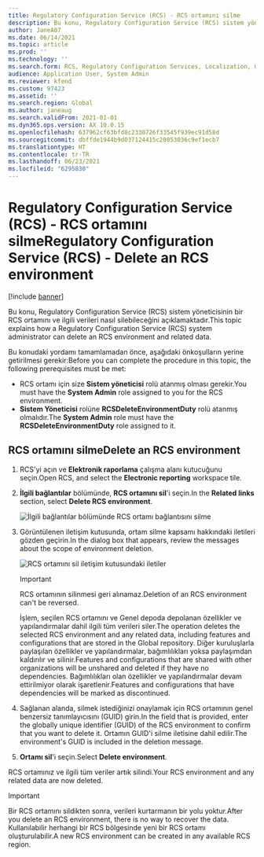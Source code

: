 ```yaml
---
title: Regulatory Configuration Service (RCS) - RCS ortamını silme
description: Bu konu, Regulatory Configuration Service (RCS) sistem yöneticisinin bir RCS ortamını ve ilgili verileri nasıl silebileceğini açıklamaktadır.
author: JaneA07
ms.date: 06/14/2021
ms.topic: article
ms.prod: ''
ms.technology: ''
ms.search.form: RCS, Regulatory Configuration Services, Localization, Global
audience: Application User, System Admin
ms.reviewer: kfend
ms.custom: 97423
ms.assetid: ''
ms.search.region: Global
ms.author: janeaug
ms.search.validFrom: 2021-01-01
ms.dyn365.ops.version: AX 10.0.15
ms.openlocfilehash: 637962cf63bfd8c2330726f33545f939ec91d58d
ms.sourcegitcommit: dbffde1944b9d037124415c28053036c9ef1ecb7
ms.translationtype: HT
ms.contentlocale: tr-TR
ms.lasthandoff: 06/23/2021
ms.locfileid: "6295830"
---
```

# <a name="regulatory-configuration-service-rcs---delete-an-rcs-environment"></a><span data-ttu-id="f06c9-103">Regulatory Configuration Service (RCS) - RCS ortamını silme</span><span class="sxs-lookup"><span data-stu-id="f06c9-103">Regulatory Configuration Service (RCS) - Delete an RCS environment</span></span>

[!include [banner](../includes/banner.md)]

<span data-ttu-id="f06c9-104">Bu konu, Regulatory Configuration Service (RCS) sistem yöneticisinin bir RCS ortamını ve ilgili verileri nasıl silebileceğini açıklamaktadır.</span><span class="sxs-lookup"><span data-stu-id="f06c9-104">This topic explains how a Regulatory Configuration Service (RCS) system administrator can delete an RCS environment and related data.</span></span>

<span data-ttu-id="f06c9-105">Bu konudaki yordamı tamamlamadan önce, aşağıdaki önkoşulların yerine getirilmesi gerekir:</span><span class="sxs-lookup"><span data-stu-id="f06c9-105">Before you can complete the procedure in this topic, the following prerequisites must be met:</span></span>

- <span data-ttu-id="f06c9-106">RCS ortamı için size **Sistem yöneticisi** rolü atanmış olması gerekir.</span><span class="sxs-lookup"><span data-stu-id="f06c9-106">You must have the **System Admin** role assigned to you for the RCS environment.</span></span>
- <span data-ttu-id="f06c9-107">**Sistem Yöneticisi** rolüne **RCSDeleteEnvironmentDuty** rolü atanmış olmalıdır.</span><span class="sxs-lookup"><span data-stu-id="f06c9-107">The **System Admin** role must have the **RCSDeleteEnvironmentDuty** role assigned to it.</span></span>

## <a name="delete-an-rcs-environment"></a><span data-ttu-id="f06c9-108">RCS ortamını silme</span><span class="sxs-lookup"><span data-stu-id="f06c9-108">Delete an RCS environment</span></span>

1. <span data-ttu-id="f06c9-109">RCS'yi açın ve **Elektronik raporlama** çalışma alanı kutucuğunu seçin.</span><span class="sxs-lookup"><span data-stu-id="f06c9-109">Open RCS, and select the **Electronic reporting** workspace tile.</span></span>
2. <span data-ttu-id="f06c9-110">**İlgili bağlantılar** bölümünde, **RCS ortamını sil**'i seçin.</span><span class="sxs-lookup"><span data-stu-id="f06c9-110">In the **Related links** section, select **Delete RCS environment**.</span></span>

    ![İlgili bağlantılar bölümünde RCS ortamı bağlantısını silme](media/01_RCS-Delete-Environ-Related-Link.PNG)

3. <span data-ttu-id="f06c9-112">Görüntülenen iletişim kutusunda, ortam silme kapsamı hakkındaki iletileri gözden geçirin.</span><span class="sxs-lookup"><span data-stu-id="f06c9-112">In the dialog box that appears, review the messages about the scope of environment deletion.</span></span>

    ![RCS ortamını sil iletişim kutusundaki iletiler](media/01_RCS-Delete-Environ-Msg_noGUID.PNG)

    > [!IMPORTANT]
    > <span data-ttu-id="f06c9-114">RCS ortamının silinmesi geri alınamaz.</span><span class="sxs-lookup"><span data-stu-id="f06c9-114">Deletion of an RCS environment can't be reversed.</span></span>
    >
    > <span data-ttu-id="f06c9-115">İşlem, seçilen RCS ortamını ve Genel depoda depolanan özellikler ve yapılandırmalar dahil ilgili tüm verileri siler.</span><span class="sxs-lookup"><span data-stu-id="f06c9-115">The operation deletes the selected RCS environment and any related data, including features and configurations that are stored in the Global repository.</span></span> <span data-ttu-id="f06c9-116">Diğer kuruluşlarla paylaşılan özellikler ve yapılandırmalar, bağımlılıkları yoksa paylaşımdan kaldırılır ve silinir.</span><span class="sxs-lookup"><span data-stu-id="f06c9-116">Features and configurations that are shared with other organizations will be unshared and deleted if they have no dependencies.</span></span> <span data-ttu-id="f06c9-117">Bağımlılıkları olan özellikler ve yapılandırmalar devam ettirilmiyor olarak işaretlenir.</span><span class="sxs-lookup"><span data-stu-id="f06c9-117">Features and configurations that have dependencies will be marked as discontinued.</span></span>

4. <span data-ttu-id="f06c9-118">Sağlanan alanda, silmek istediğinizi onaylamak için RCS ortamının genel benzersiz tanımlayıcısını (GUID) girin.</span><span class="sxs-lookup"><span data-stu-id="f06c9-118">In the field that is provided, enter the globally unique identifier (GUID) of the RCS environment to confirm that you want to delete it.</span></span> <span data-ttu-id="f06c9-119">Ortamın GUID'i silme iletisine dahil edilir.</span><span class="sxs-lookup"><span data-stu-id="f06c9-119">The environment's GUID is included in the deletion message.</span></span>
5. <span data-ttu-id="f06c9-120">**Ortamı sil**'i seçin.</span><span class="sxs-lookup"><span data-stu-id="f06c9-120">Select **Delete environment**.</span></span>
    
<span data-ttu-id="f06c9-121">RCS ortamınız ve ilgili tüm veriler artık silindi.</span><span class="sxs-lookup"><span data-stu-id="f06c9-121">Your RCS environment and any related data are now deleted.</span></span>

> [!IMPORTANT]
> <span data-ttu-id="f06c9-122">Bir RCS ortamını sildikten sonra, verileri kurtarmanın bir yolu yoktur.</span><span class="sxs-lookup"><span data-stu-id="f06c9-122">After you delete an RCS environment, there is no way to recover the data.</span></span> <span data-ttu-id="f06c9-123">Kullanılabilir herhangi bir RCS bölgesinde yeni bir RCS ortamı oluşturulabilir.</span><span class="sxs-lookup"><span data-stu-id="f06c9-123">A new RCS environment can be created in any available RCS region.</span></span>
